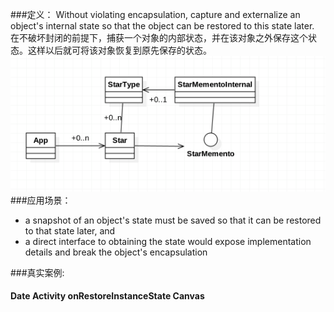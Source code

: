 ###定义：
Without violating encapsulation, capture and externalize an object's internal state so that the object can be restored to this state later.
在不破坏封闭的前提下，捕获一个对象的内部状态，并在该对象之外保存这个状态。这样以后就可将该对象恢复到原先保存的状态。
![](./uml.png)
###应用场景：
* a snapshot of an object's state must be saved so that it can be restored to that state later, and
* a direct interface to obtaining the state would expose implementation details and break the object's encapsulation

###真实案例:
#### Date Activity onRestoreInstanceState Canvas